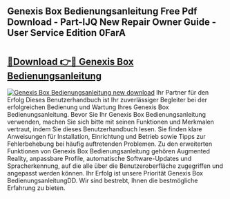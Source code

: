 ## Genexis Box Bedienungsanleitung Free Pdf Download - Part-IJQ New Repair Owner Guide - User Service Edition 0FarA

# <h2><a href="http://df230no.blite.top/?on=Genexis+Box+Bedienungsanleitung">🔗Download 👉🔴 Genexis Box Bedienungsanleitung</a></h2>

[![Genexis Box Bedienungsanleitung new download](https://i.imgur.com/lujVjoI.png)](http://df230no.blite.top/?on=Genexis+Box+Bedienungsanleitung)
Ihr Partner für den Erfolg Dieses Benutzerhandbuch ist Ihr zuverlässiger Begleiter bei der erfolgreichen Bedienung und Wartung Ihres Genexis Box Bedienungsanleitung. Bevor Sie Ihr Genexis Box Bedienungsanleitung verwenden, machen Sie sich bitte mit seinen Funktionen und Merkmalen vertraut, indem Sie dieses Benutzerhandbuch lesen. Sie finden klare Anweisungen für Installation, Einrichtung und Betrieb sowie Tipps zur Fehlerbehebung bei häufig auftretenden Problemen. Zu den erweiterten Funktionen von Genexis Box Bedienungsanleitung gehören Augmented Reality, anpassbare Profile, automatische Software-Updates und Spracherkennung, auf die alle über die Benutzeroberfläche zugegriffen und angepasst werden können. Ihr Erfolg ist unsere Priorität Genexis Box BedienungsanleitungDD. Wir sind bestrebt, Ihnen die bestmögliche Erfahrung zu bieten.
